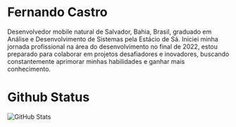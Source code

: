 # Fernando Castro

Desenvolvedor mobile natural de Salvador, Bahia, Brasil, graduado em Análise e Desenvolvimento de Sistemas pela Estácio de Sá. Iniciei minha jornada profissional na área do desenvolvimento no final de 2022, estou preparado para colaborar em projetos desafiadores e inovadores, buscando constantemente aprimorar minhas habilidades e ganhar mais conhecimento.


# Github Status

![GitHub Stats](https://github-readme-stats.vercel.app/api?username=fnando721&theme=transparent&bg_color=000&border_color=30A3DC&show_icons=true&icon_color=30A3DC&title_color=E94D5F&text_color=FFF)
